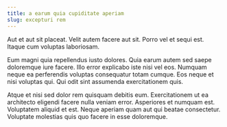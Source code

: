 ```yaml
---
title: a earum quia cupiditate aperiam
slug: excepturi rem
---
```


Aut et aut sit placeat. Velit autem facere aut sit. Porro vel et sequi est. Itaque cum voluptas laboriosam.

Eum magni quia repellendus iusto dolores. Quia earum autem sed saepe doloremque iure facere. Illo error explicabo iste nisi vel eos. Numquam neque ea perferendis voluptas consequatur totam cumque. Eos neque et nisi voluptas qui. Qui odit sint assumenda exercitationem quis.

Atque et nisi sed dolor rem quisquam debitis eum. Exercitationem ut ea architecto eligendi facere nulla veniam error. Asperiores et numquam est. Voluptatem aliquid et est. Neque aperiam quam aut qui beatae consectetur. Voluptate molestias quis quo facere in esse doloremque.
